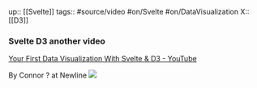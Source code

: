 up:: [[Svelte]]
tags:: #source/video #on/Svelte #on/DataVisualization 
X:: [[D3]]

### Svelte D3 another video

[Your First Data Visualization With Svelte & D3 - YouTube](https://www.youtube.com/watch?v=-THp2YVYEFc)

By Connor ? at Newline
[![](https://yt3.ggpht.com/ytc/AL5GRJU-1KERTySkcSaZfgWgF4fu2jY3mWs9pIVQi-Je=s48-c-k-c0x00ffffff-no-rj)](https://www.youtube.com/@newlinedotco)